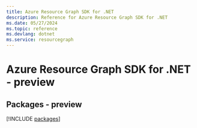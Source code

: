 ```yaml
---
title: Azure Resource Graph SDK for .NET
description: Reference for Azure Resource Graph SDK for .NET
ms.date: 05/27/2024
ms.topic: reference
ms.devlang: dotnet
ms.service: resourcegraph
---
```

# Azure Resource Graph SDK for .NET - preview
## Packages - preview
[!INCLUDE [packages](resource-graph-index.md)]